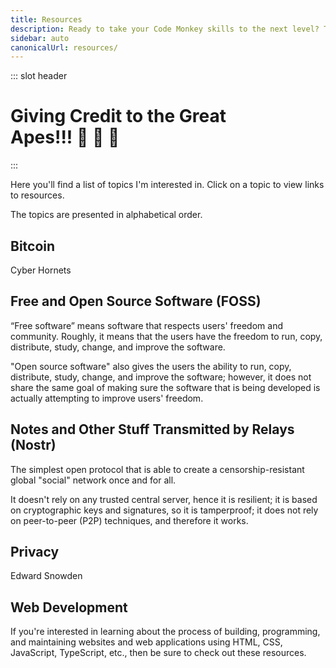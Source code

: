 ```yaml
---
title: Resources
description: Ready to take your Code Monkey skills to the next level? Then check out these useful resources which include free and open source software recommendations! 💻🐒
sidebar: auto
canonicalUrl: resources/
---
```


::: slot header

# Giving Credit to the Great <div class="emoji-wrap">Apes!!! 🦍 🍌 🐒</div>

:::

Here you'll find a list of topics I'm interested in. Click on a topic to view links to resources.

The topics are presented in alphabetical order.

<div
  class="resource-card"
  @click="handleNavigation('/resources/bitcoin', $event)"
>

<div class="title">

## Bitcoin

</div>

Cyber Hornets

</div>

<div
  class="resource-card"
  @click="handleNavigation('/resources/foss', $event)"
>

<div class="title">

## Free and Open Source Software (FOSS)

</div>

“Free software” means software that respects users' freedom and community. Roughly, it means that the users have the freedom to run, copy, distribute, study, change, and improve the software.

"Open source software" also gives the users the ability to run, copy, distribute, study, change, and improve the software; however, it does not share the same goal of making sure the software that is being developed is actually attempting to improve users' freedom.

</div>

<div
  class="resource-card"
  @click="handleNavigation('/resources/nostr', $event)"
>

<div class="title">

## Notes and Other Stuff Transmitted by Relays (Nostr)

</div>

The simplest open protocol that is able to create a censorship-resistant global "social" network once and for all.

It doesn't rely on any trusted central server, hence it is resilient; it is based on cryptographic keys and signatures, so it is tamperproof; it does not rely on peer-to-peer (P2P) techniques, and therefore it works.

</div>

<div
  class="resource-card"
  @click="handleNavigation('/resources/privacy', $event)"
>

<div class="title">

## Privacy

</div>

Edward Snowden

</div>

<div
  class="resource-card"
  @click="handleNavigation('/resources/webdev', $event)"
>

<div class="title">

## Web Development

</div>

If you're interested in learning about the process of building, programming, and maintaining websites and web applications using HTML, CSS, JavaScript, TypeScript, etc., then be sure to check out these resources.

</div>

<script>
export default {
  methods: {
    handleNavigation(path, event) {
      if (!event.target.classList.contains('header-anchor')) {
        this.$router.push(path).catch(err => {
          if (
            !err.message.includes(
              'Redirected when going from'
            )
          ) {
            console.log(err.name)
          }
        })
      }
    }
  }
}
</script>

<style lang="stylus" scoped>
h1
  padding-bottom: 5rem

h2
  color: $accentColor
  margin: -2.125rem 0 1.875rem
  padding-top: 4.6rem

.resource-card
  border: 0.125rem solid $darkBorderColor
  box-shadow: 0 0.5rem 1rem 0 $darkBorderColor
  transition: 0.2s
  border-radius: 1.875rem
  background-image: radial-gradient(circle at center center, $backgroundColorThree, $backgroundColor)
  cursor: pointer
  .title:hover
    color: $accentColor
    text-decoration: underline

.resource-card:nth-child(n+2)
  margin-top: 3.5rem

.resource-card:hover
  box-shadow: 0.125rem 0.5rem 1rem 0.125rem $darkBoxShadowColor

@media (max-width: 54.6875rem)
  p
    text-align: center

@media (max-width: 26.3125rem)
  .resource-card
    padding: 0 1rem

@media (min-width: 26.375rem)
  .resource-card
    padding: 0 2rem
</style>


